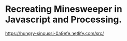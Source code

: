 # Recreating Minesweeper in Javascript and Processing. 
https://hungry-sinoussi-0a9efe.netlify.com/src/
